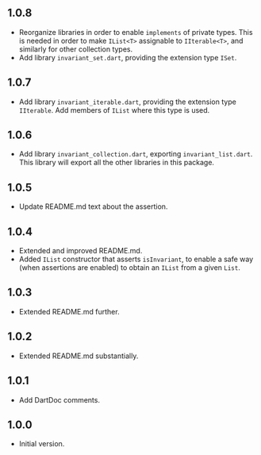 ## 1.0.8

- Reorganize libraries in order to enable `implements` of private types.
  This is needed in order to make `IList<T>` assignable to `IIterable<T>`,
  and similarly for other collection types.
- Add library `invariant_set.dart`, providing the extension type `ISet`.

## 1.0.7

- Add library `invariant_iterable.dart`, providing the extension type
  `IIterable`. Add members of `IList` where this type is used.

## 1.0.6

- Add library `invariant_collection.dart`, exporting `invariant_list.dart`.
  This library will export all the other libraries in this package.

## 1.0.5

- Update README.md text about the assertion.

## 1.0.4

- Extended and improved README.md.
- Added `IList` constructor that asserts `isInvariant`, to enable a safe way
  (when assertions are enabled) to obtain an `IList` from a given `List`.

## 1.0.3

- Extended README.md further.

## 1.0.2

- Extended README.md substantially.

## 1.0.1

- Add DartDoc comments.

## 1.0.0

- Initial version.
